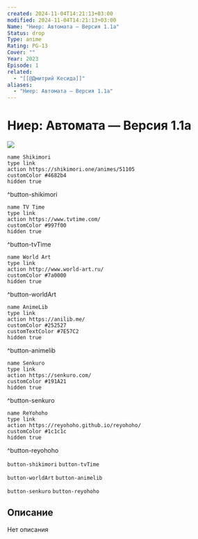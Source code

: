 ```yaml
---
created: 2024-11-04T14:21:13+03:00
modified: 2024-11-04T14:21:13+03:00
Name: "Ниер: Автомата — Версия 1.1а"
Status: drop
Type: anime
Rating: PG-13
Cover: ""
Year: 2023
Episode: 1
related:
  - "[[@Дмитрий Кесида]]"
aliases:
  - "Ниер: Автомата — Версия 1.1а"
---
```


# Ниер: Автомата — Версия 1.1а

![](https://nyaa.shikimori.one/uploads/poster/animes/51105/e2e8be3f0be2ad8d6b1cbf9f13fad0de.jpeg)

```button
name Shikimori
type link
action https://shikimori.one/animes/51105
customColor #4682b4
hidden true
```
^button-shikimori

```button
name TV Time
type link
action https://www.tvtime.com/
customColor #997f00
hidden true
```
^button-tvTime

```button
name World Art
type link
action http://www.world-art.ru/
customColor #7a0000
hidden true
```
^button-worldArt

```button
name AnimeLib
type link
action https://anilib.me/
customColor #252527
customTextColor #7E57C2
hidden true
```
^button-animelib

```button
name Senkuro
type link
action https://senkuro.com/
customColor #191A21
hidden true
```
^button-senkuro

```button
name ReYohoho
type link
action https://reyohoho.github.io/reyohoho/
customColor #1c1c1c
hidden true
```
^button-reyohoho

`button-shikimori` `button-tvTime`

`button-worldArt` `button-animelib`

`button-senkuro` `button-reyohoho`

## Описание

Нет описания

